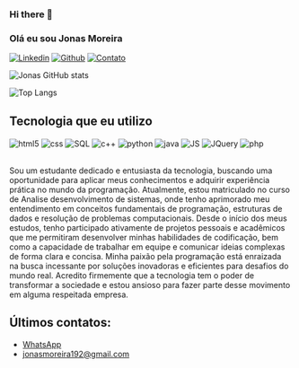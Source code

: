 ### Hi there 👋

### Olá eu sou Jonas Moreira 

[![Linkedin](https://img.shields.io/badge/LinkedIn-0077B5?style=for-the-badge&logo=linkedin&logoColor=white)](https://www.linkedin.com/in/jonas-moreira-40aba71b5/)
[![Github](https://img.shields.io/badge/GitHub-100000?style=for-the-badge&logo=github&logoColor=white)](https://github.com/JonasMoreira0)
[![Contato](https://img.shields.io/badge/website-000000?style=for-the-badge&logo=About.me&logoColor=white)](https://mono.direct/jonasmoreira?utm_medium=share-link&utm_source=mono.direct&utm_name=share-link-in-share-page)

![Jonas GitHub stats](https://github-readme-stats.vercel.app/api?username=JonasMoreira0&show_icons=true&theme=onedark)

![Top Langs](https://github-readme-stats.vercel.app/api/top-langs/?username=JonasMoreira0&hide_progress=true)

## Tecnologia que eu utilizo

<div style="display: inline_block"><dr/>
<img align="center" alt="html5" src="https://img.shields.io/badge/HTML5-E34F26?style=for-the-badge&logo=html5&logoColor=white" />
<img align="center" alt="css" src="https://img.shields.io/badge/CSS3-1572B6?style=for-the-badge&logo=css3&logoColor=white" />
<img align="center" alt="SQL" src="https://img.shields.io/badge/PostgreSQL-316192?style=for-the-badge&logo=postgresql&logoColor=white" />
<img align="center" alt="c++" src="https://img.shields.io/badge/C%2B%2B-00599C?style=for-the-badge&logo=c%2B%2B&logoColor=white" />
<img align="center" alt="python" src="https://img.shields.io/badge/Python-14354C?style=for-the-badge&logo=python&logoColor=white" />
<img align="center" alt="java" src="https://img.shields.io/badge/Java-ED8B00?style=for-the-badge&logo=openjdk&logoColor=white" />
<img align="center" alt="JS" src="https://img.shields.io/badge/JavaScript-323330?style=for-the-badge&logo=javascript&logoColor=F7DF1E" />
<img align="center" alt="JQuery" src="https://img.shields.io/badge/jQuery-0769AD?style=for-the-badge&logo=jquery&logoColor=white" />
<img align="center" alt="php" src="https://img.shields.io/badge/PHP-777BB4?style=for-the-badge&logo=php&logoColor=white" />
</div><br>

Sou um estudante dedicado e entusiasta da tecnologia, buscando uma oportunidade para aplicar meus conhecimentos e adquirir experiência prática no mundo da programação.
Atualmente, estou matriculado no curso de Analise desenvolvimento de sistemas, onde tenho aprimorado meu entendimento em conceitos fundamentais de programação, estruturas de dados e resolução de problemas computacionais.
Desde o início dos meus estudos, tenho participado ativamente de projetos pessoais e acadêmicos que me permitiram desenvolver minhas habilidades de codificação, bem como a capacidade de trabalhar em equipe e comunicar ideias complexas de forma clara e concisa.
Minha paixão pela programação está enraizada na busca incessante por soluções inovadoras e eficientes para desafios do mundo real. Acredito firmemente que a tecnologia tem o poder de transformar a sociedade e estou ansioso para fazer parte desse movimento em alguma respeitada empresa.

## Últimos contatos:
- [WhatsApp](https://mono.direct/jonasmoreira?utm_medium=share-link&utm_source=mono.direct&utm_name=share-link-in-share-page)<br/>
- [jonasmoreira192@gmail.com](jonasmoreira192@gmail.com)<br/>


